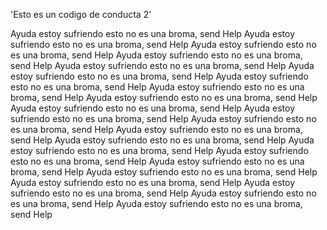 'Esto es un codigo de conducta 2' 

Ayuda estoy sufriendo esto no es una broma, send Help
Ayuda estoy sufriendo esto no es una broma, send Help
Ayuda estoy sufriendo esto no es una broma, send Help
Ayuda estoy sufriendo esto no es una broma, send Help
Ayuda estoy sufriendo esto no es una broma, send Help
Ayuda estoy sufriendo esto no es una broma, send Help
Ayuda estoy sufriendo esto no es una broma, send Help
Ayuda estoy sufriendo esto no es una broma, send Help
Ayuda estoy sufriendo esto no es una broma, send Help
Ayuda estoy sufriendo esto no es una broma, send Help
Ayuda estoy sufriendo esto no es una broma, send Help
Ayuda estoy sufriendo esto no es una broma, send Help
Ayuda estoy sufriendo esto no es una broma, send Help
Ayuda estoy sufriendo esto no es una broma, send Help
Ayuda estoy sufriendo esto no es una broma, send Help
Ayuda estoy sufriendo esto no es una broma, send Help
Ayuda estoy sufriendo esto no es una broma, send Help
Ayuda estoy sufriendo esto no es una broma, send Help
Ayuda estoy sufriendo esto no es una broma, send Help
Ayuda estoy sufriendo esto no es una broma, send Help
Ayuda estoy sufriendo esto no es una broma, send Help
Ayuda estoy sufriendo esto no es una broma, send Help
